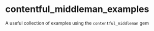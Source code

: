 # contentful_middleman_examples
A useful collection of examples using the `contentful_middleman` gem
